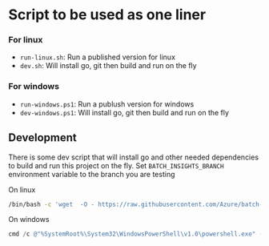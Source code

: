 # Script to be used as one liner

### For linux

* `run-linux.sh`: Run a published version for linux
* `dev.sh`: Will install go, git then build and run on the fly


### For windows
* `run-windows.ps1`: Run a publush version for windows
* `dev-windows.ps1`: Will install go, git then build and run on the fly


## Development
There is some dev script that will install go and other needed dependencies to build and run this project on the fly.
Set `BATCH_INSIGHTS_BRANCH` environment variable to the branch you are testing

On linux 
```bash
/bin/bash -c 'wget  -O - https://raw.githubusercontent.com/Azure/batch-insights/$BATCH_INSIGHTS_BRANCH/scripts/dev.sh | bash'
```

On windows

```powershell
cmd /c @"%SystemRoot%\System32\WindowsPowerShell\v1.0\powershell.exe" -NoProfile -InputFormat None -ExecutionPolicy Bypass -Command "iex ((New-Object System.Net.WebClient).DownloadString('https://raw.githubusercontent.com/Azure/batch-insights/$env:BATCH_INSIGHTS_BRANCH/scripts/dev-windows.ps1'))"
```

